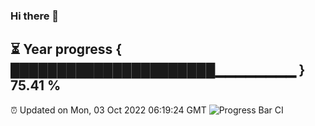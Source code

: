 ### Hi there 👋
⏳ Year progress { ██████████████████████▁▁▁▁▁▁▁▁ } 75.41 %
---
⏰ Updated on Mon, 03 Oct 2022 06:19:24 GMT
![Progress Bar CI](https://github.com/Moyi321/Moyi321/workflows/Progress%20Bar%20CI/badge.svg)
